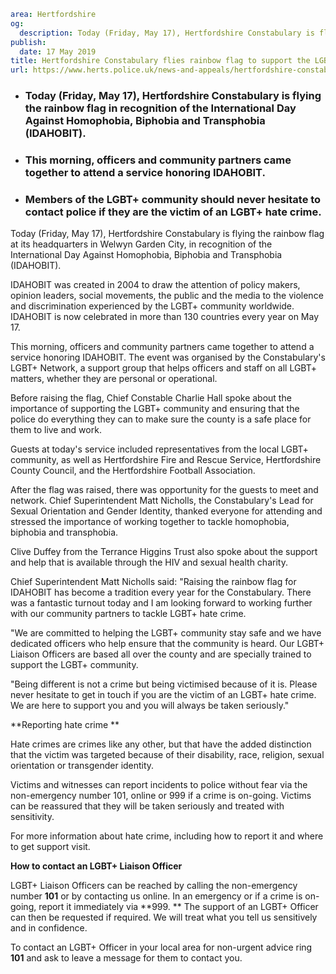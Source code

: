 ```yaml
area: Hertfordshire
og:
  description: Today (Friday, May 17), Hertfordshire Constabulary is flying the rainbow flag at its headquarters in Welwyn Garden City, in recognition of the International Day Against Homophobia, Biphobia and Transphobia (IDAHOBIT).
publish:
  date: 17 May 2019
title: Hertfordshire Constabulary flies rainbow flag to support the LGBT+ community
url: https://www.herts.police.uk/news-and-appeals/hertfordshire-constabulary-flies-rainbow-flag-to-support-the-lgbt-community-0239all
```

* ### Today (Friday, May 17), Hertfordshire Constabulary is flying the rainbow flag in recognition of the International Day Against Homophobia, Biphobia and Transphobia (IDAHOBIT).

 * ### This morning, officers and community partners came together to attend a service honoring IDAHOBIT.

 * ### Members of the LGBT+ community should never hesitate to contact police if they are the victim of an LGBT+ hate crime.

Today (Friday, May 17), Hertfordshire Constabulary is flying the rainbow flag at its headquarters in Welwyn Garden City, in recognition of the International Day Against Homophobia, Biphobia and Transphobia (IDAHOBIT).

IDAHOBIT was created in 2004 to draw the attention of policy makers, opinion leaders, social movements, the public and the media to the violence and discrimination experienced by the LGBT+ community worldwide. IDAHOBIT is now celebrated in more than 130 countries every year on May 17.

This morning, officers and community partners came together to attend a service honoring IDAHOBIT. The event was organised by the Constabulary's LGBT+ Network, a support group that helps officers and staff on all LGBT+ matters, whether they are personal or operational.

Before raising the flag, Chief Constable Charlie Hall spoke about the importance of supporting the LGBT+ community and ensuring that the police do everything they can to make sure the county is a safe place for them to live and work.

Guests at today's service included representatives from the local LGBT+ community, as well as Hertfordshire Fire and Rescue Service, Hertfordshire County Council, and the Hertfordshire Football Association.

After the flag was raised, there was opportunity for the guests to meet and network. Chief Superintendent Matt Nicholls, the Constabulary's Lead for Sexual Orientation and Gender Identity, thanked everyone for attending and stressed the importance of working together to tackle homophobia, biphobia and transphobia.

Clive Duffey from the Terrance Higgins Trust also spoke about the support and help that is available through the HIV and sexual health charity.

Chief Superintendent Matt Nicholls said: "Raising the rainbow flag for IDAHOBIT has become a tradition every year for the Constabulary. There was a fantastic turnout today and I am looking forward to working further with our community partners to tackle LGBT+ hate crime.

"We are committed to helping the LGBT+ community stay safe and we have dedicated officers who help ensure that the community is heard. Our LGBT+ Liaison Officers are based all over the county and are specially trained to support the LGBT+ community.

"Being different is not a crime but being victimised because of it is. Please never hesitate to get in touch if you are the victim of an LGBT+ hate crime. We are here to support you and you will always be taken seriously."

**Reporting hate crime **

Hate crimes are crimes like any other, but that have the added distinction that the victim was targeted because of their disability, race, religion, sexual orientation or transgender identity.

Victims and witnesses can report incidents to police without fear via the non-emergency number 101, online or 999 if a crime is on-going. Victims can be reassured that they will be taken seriously and treated with sensitivity.

For more information about hate crime, including how to report it and where to get support visit.

**How to contact an LGBT+ Liaison Officer**

LGBT+ Liaison Officers can be reached by calling the non-emergency number **101** or by contacting us online. In an emergency or if a crime is on-going, report it immediately via **999. ** The support of an LGBT+ Officer can then be requested if required. We will treat what you tell us sensitively and in confidence.

To contact an LGBT+ Officer in your local area for non-urgent advice ring **101** and ask to leave a message for them to contact you.

